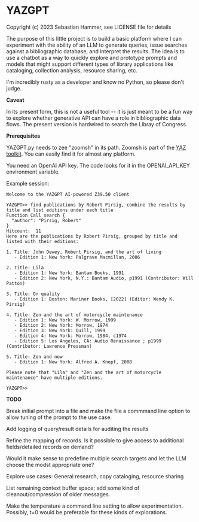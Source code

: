 # YAZGPT
Copyright (c) 2023 Sebastian Hammer, see LICENSE file for details   

The purpose of this little project is to build a basic platform
where I can experiment with the ability of an LLM to generate queries,
issue searches against a bibliographic database, and
interpret the results. The idea is to use a chatbot as a way to quickly
explore and prototype prompts and models that might support different types
of library applications like cataloging, collection analysis, resource sharing, etc.

I'm incredibly rusty as a developer and know no
Python, so please don't judge.

**Caveat**

In its present form, this is not a useful tool -- it is just meant to be a fun way
to explore whether generative API can have a role in bibliographic data flows. The
present version is hardwired to search the Libray of Congress.

**Prerequisites**

YAZGPT.py needs to zee "zoomsh" in its path.
Zoomsh is part of the
[YAZ toolkit](https://www.indexdata.com/resources/software/yaz). You can easily
find it for almost any platform.

You need an OpenAI API key. The code looks for it in the
OPENAI_API_KEY environment variable.

Example session:

```
Welcome to the YAZGPT AI-powered Z39.50 client

YAZGPT>> find publications by Robert Pirsig, combine the results by title and list editions under each title
Function Call search {
  "author": "Pirsig, Robert"
}
Hitcount:  11
Here are the publications by Robert Pirsig, grouped by title and listed with their editions:

1. Title: John Dewey, Robert Pirsig, and the art of living
   - Edition 1: New York: Palgrave Macmillan, 2006

2. Title: Lila
   - Edition 1: New York: Bantam Books, 1991
   - Edition 2: New York, N.Y.: Bantam Audio, p1991 (Contributor: Will Patton)

3. Title: On quality
   - Edition 1: Boston: Mariner Books, [2022] (Editor: Wendy K. Pirsig)

4. Title: Zen and the art of motorcycle maintenance
   - Edition 1: New York: W. Morrow, 1999
   - Edition 2: New York: Morrow, 1974
   - Edition 3: New York: Quill, 1999
   - Edition 4: New York: Morrow, 1984, c1974
   - Edition 5: Los Angeles, CA: Audio Renaissance ; p1999 (Contributor: Lawrence Pressman)

5. Title: Zen and now
   - Edition 1: New York: Alfred A. Knopf, 2008

Please note that "Lila" and "Zen and the art of motorcycle maintenance" have multiple editions.

YAZGPT>> 

```


**TODO**

Break initial prompt into a file and make the file a commmand line option to allow tuning of the prompt to the
use case.

Add logging of query/result details for auditing the results

Refine the mapping of records. Is it possible to give access to additional fields/detailed records
on demand?

Would it make sense to predefine multiple search targets and let the LLM choose the modst appropriate one?

Explore use cases: General research, copy cataloging, resource sharing

List remaining context buffer space; add some kind of cleanout/compression of older messages.

Make the temperature a command line setting to allow experimentation. Possibly, t=0 would be preferable for 
these kinds of explorations.
